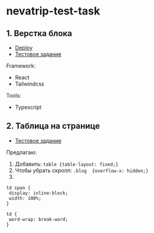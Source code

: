 # nevatrip-test-task

## 1. Верстка блока

* [Deploy](https://hopechka.github.io/nevatrip-test-task/)
* [Тестовое задание](https://github.com/Nevatrip/layout-test-task)

Framework:

* React
* Tailwindcss

Tools:

* Typescript

## 2. Таблица на странице

* [Тестовое задание](https://github.com/Nevatrip/layout-test-task)

Предлагаю: 
1. Добавить: ```table {table-layout: fixed;}```
2. Чтобы убрать скролл:  ```.blog  {overflow-x: hidden;} ```
3. 
 ```
td span {
  display: inline-block;
  width: 100%;
}

td {
  word-wrap: break-word;
}
 ```
